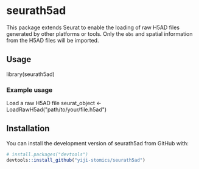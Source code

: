 # seurath5ad

This package extends Seurat to enable the loading of raw H5AD files generated by other platforms or tools. Only the `obs` and spatial information from the H5AD files will be imported.

## Usage

library(seurath5ad)

### Example usage
Load a raw H5AD file
seurat_object <- LoadRawH5ad("path/to/your/file.h5ad")

## Installation

You can install the development version of seurath5ad from GitHub with:

```r
# install.packages("devtools")
devtools::install_github("yiji-stomics/seurath5ad")



